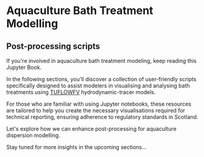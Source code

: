 # Aquaculture Bath Treatment Modelling 

## Post-processing scripts

If you're involved in aquaculture bath treatment modeling, keep reading this Jupyter Book.   

In the following sections, you'll discover a collection of user-friendly scripts specifically designed to assist modelers in visualising and analysing bath treatments using [TUFLOWFV](https://www.tuflow.com/products/tuflow-fv/) hydrodynamic-tracer models.

For those who are familiar with using Jupyter notebooks, these resources are tailored to help you create the necessary visualisations required for technical reporting, ensuring adherence to regulatory standards in Scotland.

Let's explore how we can enhance post-processing for aquaculture dispersion modelling.

Stay tuned for more insights in the upcoming sections...

```{tableofcontents}
```
